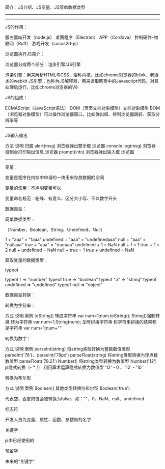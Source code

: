
简介：JS介绍、JS变量、JS简单数据类型



****************************************************************************************** 
****************************************************************************************** 

JS的作用：

服务器端开发（node.js）
桌面程序（Electron）
APP（Cordova）
控制硬件-物联网（Ruff）
游戏开发（cocos2d-js）


浏览器执行JS简介：

浏览器分成两个部分：渲染引擎/JS引擎

渲染引擎：用来解析HTML与CSS，俗称内核，比如chrome浏览器的blink、老版本的webkit
JS引擎：也称为JS解释器，用来读取网页中的Javascript代码，对其处理后运行，比如chrome浏览器的V8



JS的组成：

ECMAScript（JavaScript语法）
DOM（页面文档对象模型）文档对象模型
BOM（浏览器对象模型）可以操作浏览器窗口，比如弹出框、控制浏览器跳转、获取分辨率等

--------------------------------------------------------------------------------

JS输入输出                                    

方法  说明 归属
alert(msg) 浏览器弹出警示框 浏览器
console.log(msg)  浏览器控制台打印输出信息 浏览器
prompt(info) 浏览器弹出输入框 浏览器


--------------------------------------------------------------------------------

变量：

变量是程序在内存中申请的一块用来存放数据的空间

变量的使用：不声明变量可以

变量命名规范：驼峰、有意义、区分大小写、不以数字开头



数据类型：

简单数据类型：

（Number、Boolean、String、Undefined、Null）

1 + "aaa" = "1aaa"
undefined + "aaa" = "undefinedaaa"
null + "aaa" = "nullaaa"
true + "aaa" = "trueaaa"
undefined + 1 = NaN
null + 1 = 1
true + 1 = 2 
null + undefined = NaN
null + true = 1
true + undefined = NaN

获取变量的数据类型：

typeof

typeof 1 => "number"
typeof true => "boolean"
typeof "a" => "string"
typeof undefined => "undefined"
typeof null => "object"


数据类型转换：

转换为字符串：

方式  说明 案例
toString() 转成字符串 var num=1;num.toString();
String()强制转换 转为字符串  var num=1;String(num);
加号拼接字符串 和字符串拼接的结果都是字符串 var num=1;num+""
                         
     
       
 转换为数字：

方式  说明  案例
parseInt(string)   将string类型转换为整数数值类型 parseInt('78')、parseInt('78px')
parseFloat(string) 将string类型转换为浮点数数值型  parseFloat('78.21')
Number()  将string类型转换为数值型 Number('12')
js隐式转换（- * /）  利用算术运算隐式转换为数值型  '12' - 0  、'12' - '10'

  转换为布尔型                                                   
 
方式   说明  案例
Boolean()  其他类型转换位布尔型    Boolean('true')


代表空、否定的值会被转换为false，如：""、0、NaN、null、undefined
                 
                                

标志符

开发人员为变量、属性、函数、参数取的名字

关键字

js中已经使用的

预留字

未来的“关键字”                  
